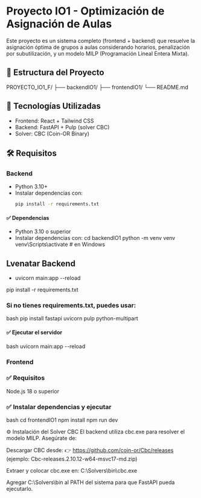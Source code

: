 # Proyecto IO1 - Optimización de Asignación de Aulas

Este proyecto es un sistema completo (frontend + backend) que resuelve la asignación óptima de grupos a aulas considerando horarios, penalización por subutilización, y un modelo MILP (Programación Lineal Entera Mixta).

## 📁 Estructura del Proyecto

PROYECTO_IO1_F/
├── backendIO1/
├── frontendIO1/
└── README.md


## 🚀 Tecnologías Utilizadas

- Frontend: React + Tailwind CSS
- Backend: FastAPI + Pulp (solver CBC)
- Solver: CBC (Coin-OR Binary)

## 🛠️ Requisitos

### Backend
- Python 3.10+
- Instalar dependencias con:
  ```bash
  pip install -r requirements.txt

#### ✅ Dependencias

- Python 3.10 o superior
- Instalar dependencias con:
cd backendIO1
python -m venv venv
venv\Scripts\activate  # en Windows

## Lvenatar Backend
- uvicorn main:app --reload

pip install -r requirements.txt

### Si no tienes requirements.txt, puedes usar:

bash
pip install fastapi uvicorn pulp python-multipart

#### ✅ Ejecutar el servidor
bash
uvicorn main:app --reload

### Frontend
### ✅ Requisitos
Node.js 18 o superior

### ✅ Instalar dependencias y ejecutar
bash
cd frontendIO1
npm install
npm run dev

⚙️ Instalación del Solver CBC
El backend utiliza cbc.exe para resolver el modelo MILP. Asegúrate de:

Descargar CBC desde:
👉 https://github.com/coin-or/Cbc/releases
(ejemplo: Cbc-releases.2.10.12-w64-msvc17-md.zip)

Extraer y colocar cbc.exe en:
C:\Solvers\bin\cbc.exe

Agregar C:\Solvers\bin al PATH del sistema para que FastAPI pueda ejecutarlo.